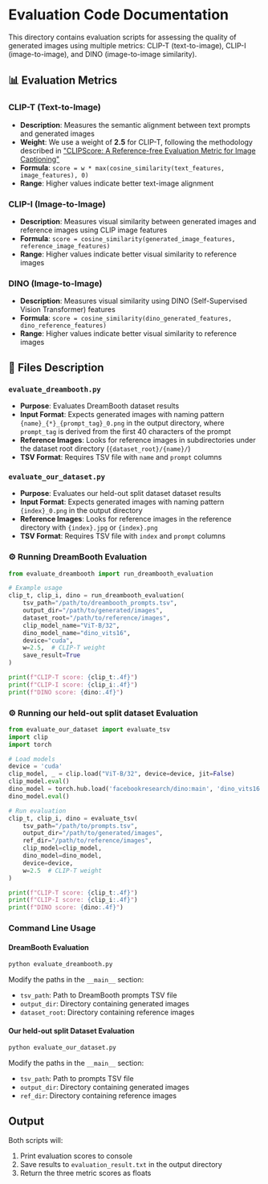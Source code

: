 # Evaluation Code Documentation

This directory contains evaluation scripts for assessing the quality of generated images using multiple metrics: CLIP-T (text-to-image), CLIP-I (image-to-image), and DINO (image-to-image similarity).

## 📊 Evaluation Metrics

### CLIP-T (Text-to-Image)
- **Description**: Measures the semantic alignment between text prompts and generated images
- **Weight**: We use a weight of **2.5** for CLIP-T, following the methodology described in ["CLIPScore: A Reference-free Evaluation Metric for Image Captioning"](https://arxiv.org/abs/2104.08718)
- **Formula**: `score = w * max(cosine_similarity(text_features, image_features), 0)`
- **Range**: Higher values indicate better text-image alignment

### CLIP-I (Image-to-Image)
- **Description**: Measures visual similarity between generated images and reference images using CLIP image features
- **Formula**: `score = cosine_similarity(generated_image_features, reference_image_features)`
- **Range**: Higher values indicate better visual similarity to reference images

### DINO (Image-to-Image)
- **Description**: Measures visual similarity using DINO (Self-Supervised Vision Transformer) features
- **Formula**: `score = cosine_similarity(dino_generated_features, dino_reference_features)`
- **Range**: Higher values indicate better visual similarity to reference images

## 📂 Files Description

### `evaluate_dreambooth.py`
- **Purpose**: Evaluates DreamBooth dataset results
- **Input Format**: Expects generated images with naming pattern `{name}_{*}_{prompt_tag}_0.png` in the output directory, where `prompt_tag` is derived from the first 40 characters of the prompt
- **Reference Images**: Looks for reference images in subdirectories under the dataset root directory (`{dataset_root}/{name}/`)
- **TSV Format**: Requires TSV file with `name` and `prompt` columns

### `evaluate_our_dataset.py`
- **Purpose**: Evaluates our held-out split dataset dataset results
- **Input Format**: Expects generated images with naming pattern `{index}_0.png` in the output directory
- **Reference Images**: Looks for reference images in the reference directory with `{index}.jpg` or `{index}.png`
- **TSV Format**: Requires TSV file with `index` and `prompt` columns


### ⚙️ Running DreamBooth Evaluation

```python
from evaluate_dreambooth import run_dreambooth_evaluation

# Example usage
clip_t, clip_i, dino = run_dreambooth_evaluation(
    tsv_path="/path/to/dreambooth_prompts.tsv",
    output_dir="/path/to/generated/images",
    dataset_root="/path/to/reference/images",
    clip_model_name="ViT-B/32",
    dino_model_name="dino_vits16",
    device="cuda",
    w=2.5,  # CLIP-T weight
    save_result=True
)

print(f"CLIP-T score: {clip_t:.4f}")
print(f"CLIP-I score: {clip_i:.4f}")
print(f"DINO score: {dino:.4f}")
```

### ⚙️ Running our held-out split dataset Evaluation

```python
from evaluate_our_dataset import evaluate_tsv
import clip
import torch

# Load models
device = 'cuda'
clip_model, _ = clip.load("ViT-B/32", device=device, jit=False)
clip_model.eval()
dino_model = torch.hub.load('facebookresearch/dino:main', 'dino_vits16', pretrained=True).to(device)
dino_model.eval()

# Run evaluation
clip_t, clip_i, dino = evaluate_tsv(
    tsv_path="/path/to/prompts.tsv",
    output_dir="/path/to/generated/images",
    ref_dir="/path/to/reference/images",
    clip_model=clip_model,
    dino_model=dino_model,
    device=device,
    w=2.5  # CLIP-T weight
)

print(f"CLIP-T score: {clip_t:.4f}")
print(f"CLIP-I score: {clip_i:.4f}")
print(f"DINO score: {dino:.4f}")
```

### Command Line Usage

#### DreamBooth Evaluation
```bash
python evaluate_dreambooth.py
```
Modify the paths in the `__main__` section:
- `tsv_path`: Path to DreamBooth prompts TSV file
- `output_dir`: Directory containing generated images
- `dataset_root`: Directory containing reference images

#### Our held-out split Dataset Evaluation
```bash
python evaluate_our_dataset.py
```
Modify the paths in the `__main__` section:
- `tsv_path`: Path to prompts TSV file
- `output_dir`: Directory containing generated images
- `ref_dir`: Directory containing reference images

## Output

Both scripts will:
1. Print evaluation scores to console
2. Save results to `evaluation_result.txt` in the output directory
3. Return the three metric scores as floats
